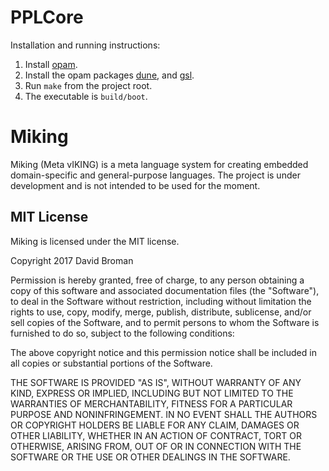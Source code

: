 # PPLCore

Installation and running instructions:
1. Install [opam](https://opam.ocaml.org/).
2. Install the opam packages [dune](https://opam.ocaml.org/packages/dune/), and [gsl](https://opam.ocaml.org/packages/gsl/).
3. Run `make` from the project root.
4. The executable is `build/boot`.

# Miking

Miking (Meta vIKING) is a meta language system for creating embedded
domain-specific and general-purpose languages. The project is under
development and is not intended to be used for the moment.

## MIT License
Miking is licensed under the MIT license.

Copyright 2017 David Broman

Permission is hereby granted, free of charge, to any person obtaining a copy of this software and associated documentation files (the "Software"), to deal in the Software without restriction, including without limitation the rights to use, copy, modify, merge, publish, distribute, sublicense, and/or sell copies of the Software, and to permit persons to whom the Software is furnished to do so, subject to the following conditions:

The above copyright notice and this permission notice shall be included in all copies or substantial portions of the Software.

THE SOFTWARE IS PROVIDED "AS IS", WITHOUT WARRANTY OF ANY KIND, EXPRESS OR IMPLIED, INCLUDING BUT NOT LIMITED TO THE WARRANTIES OF MERCHANTABILITY, FITNESS FOR A PARTICULAR PURPOSE AND NONINFRINGEMENT. IN NO EVENT SHALL THE AUTHORS OR COPYRIGHT HOLDERS BE LIABLE FOR ANY CLAIM, DAMAGES OR OTHER LIABILITY, WHETHER IN AN ACTION OF CONTRACT, TORT OR OTHERWISE, ARISING FROM, OUT OF OR IN CONNECTION WITH THE SOFTWARE OR THE USE OR OTHER DEALINGS IN THE SOFTWARE.
